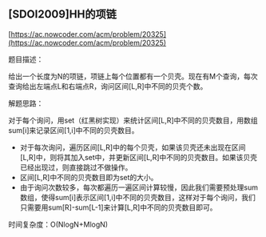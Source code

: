 ## [SDOI2009]HH的项链

[https://ac.nowcoder.com/acm/problem/20325](https://ac.nowcoder.com/acm/problem/20325)

题目描述：

给出一个长度为N的项链，项链上每个位置都有一个贝壳。现在有M个查询，每次查询给出左端点L和右端点R，询问区间[L,R]中不同的贝壳个数。

解题思路：

对于每个询问，用set（红黑树实现）来统计区间[L,R]中不同的贝壳数目，用数组sum[i]来记录区间[1,i]中不同的贝壳数目。

- 对于每次询问，遍历区间[L,R]中的每个贝壳，如果该贝壳还未出现在区间[L,R]中，则将其加入set中，并更新区间[L,R]中不同的贝壳数目。如果该贝壳已经出现过，则直接跳过不做操作。
- 区间[L,R]中不同的贝壳数目即为set的大小。
- 由于询问次数较多，每次都遍历一遍区间计算较慢，因此我们需要预处理sum数组，使得sum[i]表示区间[1,i]中不同的贝壳数目，这样对于每个询问，我们只需要用sum[R]-sum[L-1]来计算[L,R]中不同的贝壳数目即可。

时间复杂度：O(NlogN+MlogN)